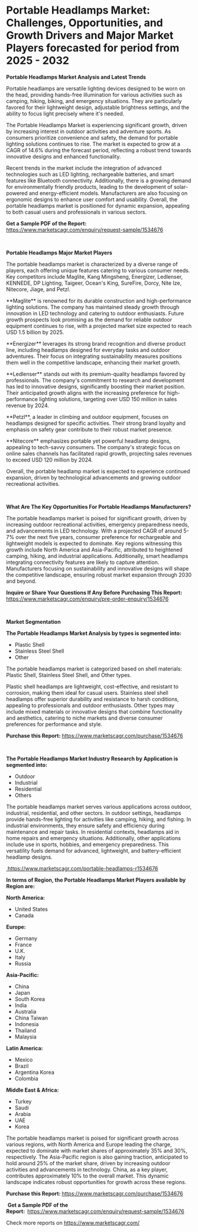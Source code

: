 <p><h1>Portable Headlamps Market: Challenges, Opportunities, and Growth Drivers and Major Market Players forecasted for period from 2025 - 2032</h1></p><p><strong>Portable Headlamps Market Analysis and Latest Trends</strong></p>
<p><p>Portable headlamps are versatile lighting devices designed to be worn on the head, providing hands-free illumination for various activities such as camping, hiking, biking, and emergency situations. They are particularly favored for their lightweight design, adjustable brightness settings, and the ability to focus light precisely where it's needed. </p><p>The Portable Headlamps Market is experiencing significant growth, driven by increasing interest in outdoor activities and adventure sports. As consumers prioritize convenience and safety, the demand for portable lighting solutions continues to rise. The market is expected to grow at a CAGR of 14.6% during the forecast period, reflecting a robust trend towards innovative designs and enhanced functionality.</p><p>Recent trends in the market include the integration of advanced technologies such as LED lighting, rechargeable batteries, and smart features like Bluetooth connectivity. Additionally, there is a growing demand for environmentally friendly products, leading to the development of solar-powered and energy-efficient models. Manufacturers are also focusing on ergonomic designs to enhance user comfort and usability. Overall, the portable headlamps market is positioned for dynamic expansion, appealing to both casual users and professionals in various sectors.</p></p>
<p><strong>Get a Sample PDF of the Report:&nbsp;</strong> <a href="https://www.marketscagr.com/enquiry/request-sample/1534676?utm_campaign=2939&utm_medium=2&utm_source=Github&utm_content=ia&utm_term=11042025&utm_id=portable-headlamps">https://www.marketscagr.com/enquiry/request-sample/1534676</a></p>
<p>&nbsp;</p>
<p><strong>Portable Headlamps Major Market Players</strong></p>
<p><p>The portable headlamps market is characterized by a diverse range of players, each offering unique features catering to various consumer needs. Key competitors include Maglite, Kang Mingsheng, Energizer, Ledlenser, KENNEDE, DP Lighting, Taigeer, Ocean's King, SureFire, Dorcy, Nite Ize, Nitecore, Jiage, and Petzl.</p><p>**Maglite** is renowned for its durable construction and high-performance lighting solutions. The company has maintained steady growth through innovation in LED technology and catering to outdoor enthusiasts. Future growth prospects look promising as the demand for reliable outdoor equipment continues to rise, with a projected market size expected to reach USD 1.5 billion by 2025.</p><p>**Energizer** leverages its strong brand recognition and diverse product line, including headlamps designed for everyday tasks and outdoor adventures. Their focus on integrating sustainability measures positions them well in the competitive landscape, enhancing their market growth.</p><p>**Ledlenser** stands out with its premium-quality headlamps favored by professionals. The company's commitment to research and development has led to innovative designs, significantly boosting their market position. Their anticipated growth aligns with the increasing preference for high-performance lighting solutions, targeting over USD 150 million in sales revenue by 2024.</p><p>**Petzl**, a leader in climbing and outdoor equipment, focuses on headlamps designed for specific activities. Their strong brand loyalty and emphasis on safety gear contribute to their robust market presence.</p><p>**Nitecore** emphasizes portable yet powerful headlamp designs, appealing to tech-savvy consumers. The company's strategic focus on online sales channels has facilitated rapid growth, projecting sales revenues to exceed USD 120 million by 2024.</p><p>Overall, the portable headlamp market is expected to experience continued expansion, driven by technological advancements and growing outdoor recreational activities.</p></p>
<p>&nbsp;</p>
<p><strong>What Are The Key Opportunities For Portable Headlamps Manufacturers?</strong></p>
<p><p>The portable headlamps market is poised for significant growth, driven by increasing outdoor recreational activities, emergency preparedness needs, and advancements in LED technology. With a projected CAGR of around 5-7% over the next five years, consumer preference for rechargeable and lightweight models is expected to dominate. Key regions witnessing this growth include North America and Asia-Pacific, attributed to heightened camping, hiking, and industrial applications. Additionally, smart headlamps integrating connectivity features are likely to capture attention. Manufacturers focusing on sustainability and innovative designs will shape the competitive landscape, ensuring robust market expansion through 2030 and beyond.</p></p>
<p><strong>Inquire or Share Your Questions If Any Before Purchasing This Report:</strong> <a href="https://www.marketscagr.com/enquiry/pre-order-enquiry/1534676?utm_campaign=2939&utm_medium=2&utm_source=Github&utm_content=ia&utm_term=11042025&utm_id=portable-headlamps">https://www.marketscagr.com/enquiry/pre-order-enquiry/1534676</a></p>
<p>&nbsp;</p>
<p><strong>Market Segmentation</strong></p>
<p><strong>The Portable Headlamps Market Analysis by types is segmented into:</strong></p>
<p><ul><li>Plastic Shell</li><li>Stainless Steel Shell</li><li>Other</li></ul></p>
<p><p>The portable headlamps market is categorized based on shell materials: Plastic Shell, Stainless Steel Shell, and Other types. </p><p>Plastic shell headlamps are lightweight, cost-effective, and resistant to corrosion, making them ideal for casual users. Stainless steel shell headlamps offer superior durability and resistance to harsh conditions, appealing to professionals and outdoor enthusiasts. Other types may include mixed materials or innovative designs that combine functionality and aesthetics, catering to niche markets and diverse consumer preferences for performance and style.</p></p>
<p><strong>Purchase this Report:&nbsp;</strong><a href="https://www.marketscagr.com/purchase/1534676?utm_campaign=2939&utm_medium=2&utm_source=Github&utm_content=ia&utm_term=11042025&utm_id=portable-headlamps">https://www.marketscagr.com/purchase/1534676</a></p>
<p>&nbsp;</p>
<p><strong>The Portable Headlamps Market Industry Research by Application is segmented into:</strong></p>
<p><ul><li>Outdoor</li><li>Industrial</li><li>Residential</li><li>Others</li></ul></p>
<p><p>The portable headlamps market serves various applications across outdoor, industrial, residential, and other sectors. In outdoor settings, headlamps provide hands-free lighting for activities like camping, hiking, and fishing. In industrial environments, they ensure safety and efficiency during maintenance and repair tasks. In residential contexts, headlamps aid in home repairs and emergency situations. Additionally, other applications include use in sports, hobbies, and emergency preparedness. This versatility fuels demand for advanced, lightweight, and battery-efficient headlamp designs.</p></p>
<p><a href="https://www.marketscagr.com/portable-headlamps-r1534676?utm_campaign=2939&utm_medium=2&utm_source=Github&utm_content=ia&utm_term=11042025&utm_id=portable-headlamps">&nbsp;https://www.marketscagr.com/portable-headlamps-r1534676</a></p>
<p><strong>In terms of Region, the Portable Headlamps Market Players available by Region are:</strong></p>
<p>
    <p> <strong> North America: </strong>
        <ul>
            <li>United States</li>
            <li>Canada</li>
        </ul>
        </p> 
    <p> <strong> Europe: </strong>
        <ul>
            <li>Germany</li>
            <li>France</li>
            <li>U.K.</li>
            <li>Italy</li>
            <li>Russia</li>
        </ul>
        </p> 
    <p> <strong> Asia-Pacific: </strong>
        <ul>
            <li>China</li>
            <li>Japan</li>
            <li>South Korea</li>
            <li>India</li>
            <li>Australia</li>
            <li>China Taiwan</li>
            <li>Indonesia</li>
            <li>Thailand</li>
            <li>Malaysia</li>
        </ul>
        </p> 
    <p> <strong> Latin America: </strong>
        <ul>
            <li>Mexico</li>
            <li>Brazil</li>
            <li>Argentina Korea</li>
            <li>Colombia</li>
        </ul>
        </p> 
    <p> <strong> Middle East & Africa: </strong>
        <ul>
            <li>Turkey</li>
            <li>Saudi</li>
            <li>Arabia</li>
            <li>UAE</li>
            <li>Korea</li>
        </ul>
    </p>
    </p>
<p><p>The portable headlamps market is poised for significant growth across various regions, with North America and Europe leading the charge, expected to dominate with market shares of approximately 35% and 30%, respectively. The Asia-Pacific region is also gaining traction, anticipated to hold around 25% of the market share, driven by increasing outdoor activities and advancements in technology. China, as a key player, contributes approximately 10% to the overall market. This dynamic landscape indicates robust opportunities for growth across these regions.</p></p>
<p><strong>Purchase this Report: </strong><a href="https://www.marketscagr.com/purchase/1534676?utm_campaign=2939&utm_medium=2&utm_source=Github&utm_content=ia&utm_term=11042025&utm_id=portable-headlamps">https://www.marketscagr.com/purchase/1534676</a></p>
<p>&nbsp;<strong>Get a Sample PDF of the Report:&nbsp;&nbsp;</strong><a href="https://www.marketscagr.com/enquiry/request-sample/1534676?utm_campaign=2939&utm_medium=2&utm_source=Github&utm_content=ia&utm_term=11042025&utm_id=portable-headlamps">https://www.marketscagr.com/enquiry/request-sample/1534676</a></p>
<p><strong></strong></p>
<p>Check more reports on <a href="https://www.marketscagr.com/?utm_campaign=2939&utm_medium=2&utm_source=Github&utm_content=ia&utm_term=11042025&utm_id=portable-headlamps">https://www.marketscagr.com/</a></p>